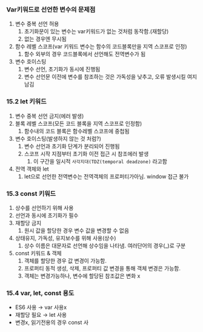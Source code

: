 ### Var키워드로 선언한 변수의 문제점

1. 변수 중복 선언 허용
    1. 초기화문이 있는 변수는 var키워드가 없는 것처럼 동작함.(재할당)
    2. 없는 경우엔  무시됨
2. 함수 레벨 스코프(var 키워드 변수는 함수의 코드블록만을 지역 스코프로 인정)
    1. 함수 외부의 경우 코드블록에서 선언해도 전역변수가 됨
3. 변수 호이스팅
    1. 변수 선언, 초기화가 동시에 진행됨
    2. 변수 선언문 이전에 변수를 참조하는 것은 가독성을 낮추고, 오류 발생시킬 여지 남김

### 15.2 let 키워드

1. 변수 중복 선언 금지(에러 발생)
2. 블록 레벨 스코프(모든 코드 블록을 지역 스코프로 인정함)
    1. 함수내의 코드 블록은 함수레벨 스코프에 중첩됨
3. 변수 호이스팅(발생하지 않는 것 처럼?)
    1. 변수 선언과 초기화 단계가 분리되어 진행됨
    2. 스코프 시작 지점부터 초기화 이전 접근 시 참조에러 발생
        1. 이 구간을 일시적 `사각지대(TDZ(temporal deadzone)` 라고함
4. 전역 객체와 let
    1. let으로 선언한 전역변수는 전역객체의 프로퍼티가아님. window 접근 불가

### 15.3 const 키워드

1. 상수를 선언하기 위해 사용
2. 선언과 동시에 초기화가 필수
3. 재할당 금지
    1. 원시 값을 할당한 경우 변수 값을 변경할 수 없음
4. 상태유지, 가독성, 유지보수를 위해 사용(상수)
    1. 상수 이름은 대문자로 선언해 상수임을 나타냄. 여러단어의 경우(_)로 구분
5. const 키워드 & 객체
    1. 객체를 할당한 경우 값 변경이 가능함.
    2. 프로퍼티 동적 생성, 삭제, 프로퍼티 값 변경을 통해 객체 변경은 가능함.
    3. 객체는 변경가능하나, 변수에 할당된 참조값은 변화 x
    

### 15.4 var, let, const 용도

- ES6 사용 → var 사용x
- 재할당 필요 → let 사용
- 변경x, 읽기전용의 경우 const 사